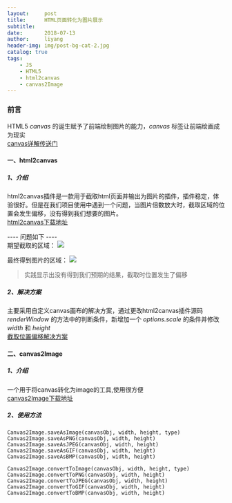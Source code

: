 ```yaml
---
layout:     post
title:      HTML页面转化为图片展示
subtitle:   
date:       2018-07-13
author:     liyang
header-img: img/post-bg-cat-2.jpg
catalog: true
tags:
    - JS
    - HTML5
    - html2canvas
    - canvas2Image
---
```



### 前言
HTML5 *canvas* 的诞生赋予了前端绘制图片的能力，*canvas* 标签让前端绘画成为现实<br/>
[canvas详解传送门](https://developer.mozilla.org/zh-CN/docs/Web/API/Canvas_API/Tutorial/Basic_usage)

#### 一、html2canvas

##### 1、介绍
html2canvas插件是一款用于截取html页面并输出为图片的插件，插件稳定，体验很好。但是在我们项目使用中遇到一个问题，当图片倍数放大时，截取区域的位置会发生偏移，没有得到我们想要的图片。<br/>
[html2canvas下载地址](https://github.com/niklasvh/html2canvas)



---- 问题如下 ---- <br/>
期望截取的区域：
![](http://dev.fenzhitech.com/res/de2f95d631a989363bc92b257712ef72.png)

最终得到图片的区域：
![](http://dev.fenzhitech.com/res/3980c464b13d396039a3d512c4a2c995.png)

> 实践显示出没有得到我们预期的结果，截取时位置发生了偏移

##### 2、解决方案
主要采用自定义canvas画布的解决方案，通过更改html2canvas插件源码 *renderWindow* 的方法中的判断条件，新增加一个 *options.scale* 的条件并修改 *width* 和 *height*<br/>
[截取位置偏移解决方案](https://segmentfault.com/a/1190000007707209)


#### 二、canvas2Image
##### 1、介绍
一个用于将canvas转化为image的工具,使用很方便<br/>
[canvas2Image下载地址](https://github.com/hongru/canvas2image)

##### 2、使用方法

```
Canvas2Image.saveAsImage(canvasObj, width, height, type)
Canvas2Image.saveAsPNG(canvasObj, width, height)
Canvas2Image.saveAsJPEG(canvasObj, width, height)
Canvas2Image.saveAsGIF(canvasObj, width, height)
Canvas2Image.saveAsBMP(canvasObj, width, height)

Canvas2Image.convertToImage(canvasObj, width, height, type)
Canvas2Image.convertToPNG(canvasObj, width, height)
Canvas2Image.convertToJPEG(canvasObj, width, height)
Canvas2Image.convertToGIF(canvasObj, width, height)
Canvas2Image.convertToBMP(canvasObj, width, height)
```
